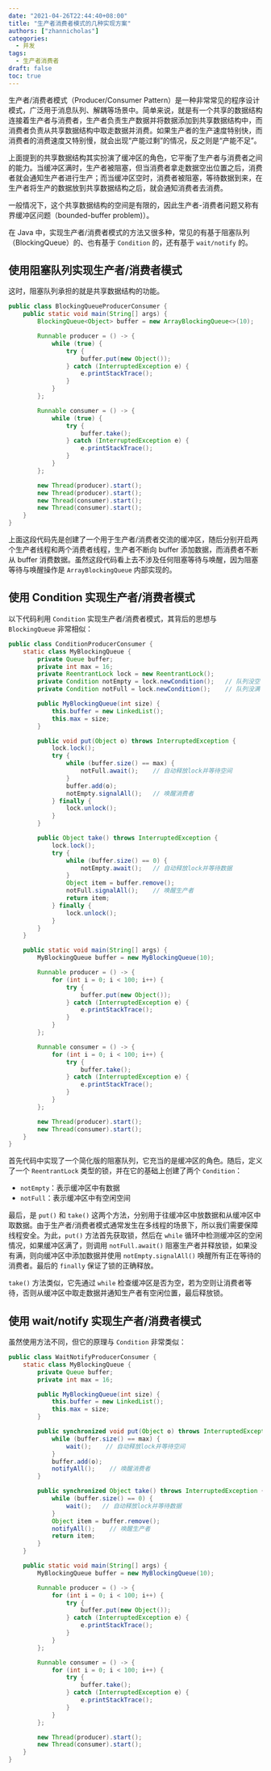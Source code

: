 ```yaml
---
date: "2021-04-26T22:44:40+08:00"
title: "生产者消费者模式的几种实现方案"
authors: ["zhannicholas"]
categories:
  - 并发
tags:
  - 生产者消费者
draft: false
toc: true
---
```


生产者/消费者模式（Producer/Consumer Pattern）是一种非常常见的程序设计模式，广泛用于消息队列、解耦等场景中。简单来说，就是有一个共享的数据结构连接着生产者与消费者，生产者负责生产数据并将数据添加到共享数据结构中，而消费者负责从共享数据结构中取走数据并消费。如果生产者的生产速度特别快，而消费者的消费速度又特别慢，就会出现“产能过剩”的情况，反之则是“产能不足”。

上面提到的共享数据结构其实扮演了缓冲区的角色，它平衡了生产者与消费者之间的能力。当缓冲区满时，生产者被阻塞，但当消费者拿走数据空出位置之后，消费者就会通知生产者进行生产；而当缓冲区空时，消费者被阻塞，等待数据到来，在生产者将生产的数据放到共享数据结构之后，就会通知消费者去消费。

一般情况下，这个共享数据结构的空间是有限的，因此生产者-消费者问题又称有界缓冲区问题（bounded-buffer problem)）。

在 Java 中，实现生产者/消费者模式的方法又很多种，常见的有基于阻塞队列（BlockingQueue）的、也有基于 `Condition` 的，还有基于 `wait/notify` 的。

## 使用阻塞队列实现生产者/消费者模式

这时，阻塞队列承担的就是共享数据结构的功能。

```java
public class BlockingQueueProducerConsumer {
    public static void main(String[] args) {
        BlockingQueue<Object> buffer = new ArrayBlockingQueue<>(10);

        Runnable producer = () -> {
            while (true) {
                try {
                    buffer.put(new Object());
                } catch (InterruptedException e) {
                    e.printStackTrace();
                }
            }
        };

        Runnable consumer = () -> {
            while (true) {
                try {
                    buffer.take();
                } catch (InterruptedException e) {
                    e.printStackTrace();
                }
            }
        };

        new Thread(producer).start();
        new Thread(producer).start();
        new Thread(consumer).start();
        new Thread(consumer).start();
    }
}
```

上面这段代码先是创建了一个用于生产者/消费者交流的缓冲区，随后分别开启两个生产者线程和两个消费者线程，生产者不断向 buffer 添加数据，而消费者不断从 buffer 消费数据。虽然这段代码看上去不涉及任何阻塞等待与唤醒，因为阻塞等待与唤醒操作是 `ArrayBlockingQueue` 内部实现的。

## 使用 Condition 实现生产者/消费者模式

以下代码利用 `Condition` 实现生产者/消费者模式，其背后的思想与 `BlockingQueue` 非常相似：

```java
public class ConditionProducerConsumer {
    static class MyBlockingQueue {
        private Queue buffer;
        private int max = 16;
        private ReentrantLock lock = new ReentrantLock();
        private Condition notEmpty = lock.newCondition();   // 队列没空
        private Condition notFull = lock.newCondition();    // 队列没满

        public MyBlockingQueue(int size) {
            this.buffer = new LinkedList();
            this.max = size;
        }

        public void put(Object o) throws InterruptedException {
            lock.lock();
            try {
                while (buffer.size() == max) {
                    notFull.await();    // 自动释放lock并等待空间
                }
                buffer.add(o);
                notEmpty.signalAll();   // 唤醒消费者
            } finally {
                lock.unlock();
            }
        }

        public Object take() throws InterruptedException {
            lock.lock();
            try {
                while (buffer.size() == 0) {
                    notEmpty.await();   // 自动释放lock并等待数据
                }
                Object item = buffer.remove();
                notFull.signalAll();    // 唤醒生产者
                return item;
            } finally {
                lock.unlock();
            }
        }
    }

    public static void main(String[] args) {
        MyBlockingQueue buffer = new MyBlockingQueue(10);

        Runnable producer = () -> {
            for (int i = 0; i < 100; i++) {
                try {
                    buffer.put(new Object());
                } catch (InterruptedException e) {
                    e.printStackTrace();
                }
            }
        };

        Runnable consumer = () -> {
            for (int i = 0; i < 100; i++) {
                try {
                    buffer.take();
                } catch (InterruptedException e) {
                    e.printStackTrace();
                }
            }
        };

        new Thread(producer).start();
        new Thread(consumer).start();
    }
}
```

首先代码中实现了一个简化版的阻塞队列，它充当的是缓冲区的角色。随后，定义了一个 `ReentrantLock` 类型的锁，并在它的基础上创建了两个 `Condition`：
 
 * `notEmpty`：表示缓冲区中有数据
 * `notFull`：表示缓冲区中有空闲空间

最后，是 `put()` 和 `take()` 这两个方法，分别用于往缓冲区中放数据和从缓冲区中取数据。由于生产者/消费者模式通常发生在多线程的场景下，所以我们需要保障线程安全。为此，`put()` 方法首先获取锁，然后在 `while` 循环中检测缓冲区的空闲情况，如果缓冲区满了，则调用 `notFull.await()` 阻塞生产者并释放锁，如果没有满，则向缓冲区中添加数据并使用 `notEmpty.signalAll()` 唤醒所有正在等待的消费者。最后的 `finally` 保证了锁的正确释放。

`take()` 方法类似，它先通过 `while` 检查缓冲区是否为空，若为空则让消费者等待，否则从缓冲区中取走数据并通知生产者有空闲位置，最后释放锁。

## 使用 wait/notify 实现生产者/消费者模式

虽然使用方法不同，但它的原理与 `Condition` 非常类似：

```java
public class WaitNotifyProducerConsumer {
    static class MyBlockingQueue {
        private Queue buffer;
        private int max = 16;

        public MyBlockingQueue(int size) {
            this.buffer = new LinkedList();
            this.max = size;
        }

        public synchronized void put(Object o) throws InterruptedException {
            while (buffer.size() == max) {
                wait();    // 自动释放lock并等待空间
            }
            buffer.add(o);
            notifyAll();    // 唤醒消费者
        }

        public synchronized Object take() throws InterruptedException {
            while (buffer.size() == 0) {
                wait();   // 自动释放lock并等待数据
            }
            Object item = buffer.remove();
            notifyAll();    // 唤醒生产者
            return item;
        }
    }

    public static void main(String[] args) {
        MyBlockingQueue buffer = new MyBlockingQueue(10);

        Runnable producer = () -> {
            for (int i = 0; i < 100; i++) {
                try {
                    buffer.put(new Object());
                } catch (InterruptedException e) {
                    e.printStackTrace();
                }
            }
        };

        Runnable consumer = () -> {
            for (int i = 0; i < 100; i++) {
                try {
                    buffer.take();
                } catch (InterruptedException e) {
                    e.printStackTrace();
                }
            }
        };

        new Thread(producer).start();
        new Thread(consumer).start();
    }
}
```